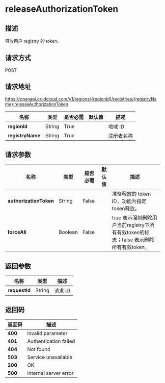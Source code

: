 # releaseAuthorizationToken


## 描述
释放用户 registry 的 token。


## 请求方式
POST

## 请求地址
https://openapi.cr.jdcloud.com/v1/regions/{regionId}/registries/{registryName}:releaseAuthorizationToken

|名称|类型|是否必需|默认值|描述|
|---|---|---|---|---|
|**regionId**|String|True| |地域 ID|
|**registryName**|String|True| |注册表名称|

## 请求参数
|名称|类型|是否必需|默认值|描述|
|---|---|---|---|---|
|**authorizationToken**|String|False| |准备释放的 token ID，功能为指定token释放。|
|**forceAll**|Boolean|False| |true 表示强制删除用户当前registry下所有有效token的标志；false 表示删除所有有效token。|


## 返回参数
|名称|类型|描述|
|---|---|---|
|**requestId**|String|请求 ID|


## 返回码
|返回码|描述|
|---|---|
|**400**|Invalid parameter|
|**401**|Authentication failed|
|**404**|Not found|
|**503**|Service unavailable|
|**200**|OK|
|**500**|Internal server error|
